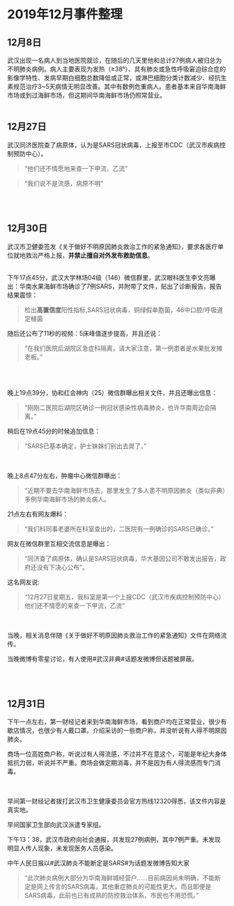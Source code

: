 # 2019年12月事件整理


## 12月8日

武汉出现一名病人到当地医院就诊，在随后的几天里他和总计27例病人被归总为不明肺炎病例。病人主要表现为发热（≥38°）、具有肺炎或急性呼吸窘迫综合症的影像学特性、发病早期白细胞总数降低或正常，或淋巴细胞分类计数减少、经抗生素规范治疗3~5天病情无明显改善。其中有数例危重病人。患者基本来自华南海鲜市场或到过海鲜市场，但这期间华南海鲜市场仍照常营业。
<br/><br/>

## 12月27日

武汉同济医院查了病原体，认为是SARS冠状病毒，上报至市CDC（武汉市疾病控制预防中心）。
>“他们还不情愿地来查一下甲流、乙流”

>“我们说不是流感，病原不明”

<br/><br/>

## 12月30日

武汉市卫健委签发《关于做好不明原因肺炎救治工作的紧急通知》，要求各医疗单位就地救治严格上报，**并禁止擅自对外发布救助信息**。<br/><br/>

下午17点45分，武汉大学林场04级（146）微信群里，武汉眼科医生李文亮曝出：华南水果海鲜市场确诊了7例SARS，并附带了文件，贴出了诊断报告，报告结果震惊：
>检出**高置信度**阳性指标,SARS冠状病毒，铜绿假单胞菌，46中口腔/呼吸道定植菌

随后还公布了11秒的视频：5床峰值逐步提高，并且还说：
>“在我们医院后湖院区急症科隔离，请大家注意，第一例患者是水果批发摊老板。”

<br/><br/>

晚上19点39分，协和红会神内（25）微信群曝出相关文件，并且还曝出信息：
>“刚刚二医院后湖院区确诊一例冠状感染性病毒肺炎，也许华南周边会隔离。”

稍后在19点45分的时候追加信息：
>“SARS已基本确定，护士妹妹们别出去晃了。”

<br/><br/>
晚上8点47分左右，肿瘤中心微信群曝出：
>“近期不要去华南海鲜市场去，那里发生了多人患不明原因肺炎（类似非典）多例华南海鲜市场的肺炎病人。

21点左右有网友爆料：
>“我们科同事老婆所在科室查出的，二医院有一例确诊的SARS已确诊。”

网友在微信群里互相交流信息是曝出：
>“同济查了病原体，确认是SARS冠状病毒，华大基因公司不敢发出报告，政府还没有下决心公布”。

这名网友说:
>“12月27日星期五，我科室是第一个上报CDC（武汉市疾病控制预防中心）他们还不情愿的来查一下甲流，乙流”

<br/><br/>
当晚，相关消息伴随《关于做好不明原因肺炎救治工作的紧急通知》文件在网络流传。

当晚微博有零星讨论，有人使用#武汉非典#话题发微博但话题被屏蔽。

<br/><br/>
## 12月31日

下午一点左右，第一财经记者来到华南海鲜市场，看到商户均在正常营业，很少有歇店情况，也很少有人戴口罩。介绍采访的一些商户称，并没听说有人得不明原因肺炎。

商场一位高姓商户称，听说过有人得流感，不过并不在意这个，可能是年纪大身体抵抗力弱，听说并不严重。商场会做定期消毒，并不是因为有人得流感而专门消毒。

<br/><br/>
早间第一财经记者拨打武汉市卫生健康委员会官方热线12320得悉，该文件内容是真实地。

早间国家卫生部向武汉派遣专家组。

下午13：38，武汉市政府向社会通报，共发现27例病例，其中7例严重。未发现明显人传人现象，未发现医务人员感染。

中午人民日报以#武汉肺炎不能断定是SARS#为话题发微博告知大家
>“此次肺炎病例大部分为华南海鲜城经营户……目前病因尚未明确，不能断定是网上传言的SARS病毒，其他重症肺炎的可能性更大。而且即便是SARS病毒，此前也已有成熟的防控救治体系，市民也不用恐慌。”



